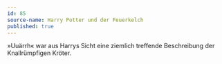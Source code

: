 ```yaml
---
id: 85
source-name: Harry Potter und der Feuerkelch
published: true
---
```

 »Uuärrh« war aus Harrys Sicht eine ziemlich treffende Beschreibung der Knallrümpfigen Kröter.
